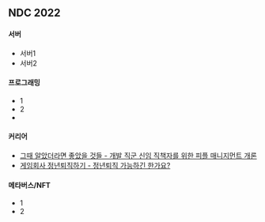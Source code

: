 ## NDC 2022

#### 서버
- 서버1
- 서버2

#### 프로그래밍
- 1
- 2
- 
#### 커리어
- [그때 알았더라면 좋았을 것들 - 개발 직군 신임 직책자를 위한 피플 매니지먼트 개론](https://ndc.nexon.com/session/sessionView?sessNo=100007511)
- [게임회사 정년퇴직하기 - 정년퇴직 가능하긴 한가요?](https://ndc.nexon.com/session/sessionView?sessNo=100007467)

#### 메타버스/NFT
- 1
- 2
